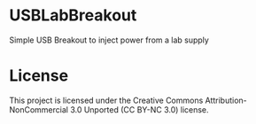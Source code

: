 # USBLabBreakout

Simple USB Breakout to inject power from a lab supply

# License

This project is licensed under the Creative Commons Attribution-NonCommercial 3.0 Unported (CC BY-NC 3.0) license.
